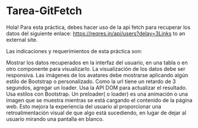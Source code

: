 # Tarea-GitFetch



Hola!
Para esta práctica, debes hacer uso de la api fetch para recuperar los datos del siguiente enlace: https://reqres.in/api/users?delay=3Links to an external site.

Las indicaciones y requerimientos de esta práctica son: 

Mostrar los datos recuperados en la interfaz del usuario, en una tabla o en otro componente para visualizarlo. 
La visualización de los datos debe ser responsiva. 
Las imágenes de los avatares debe mostrarse aplicando algún estilo de Bootstrap o personalizado. 
Como la url tiene un retardo de 3 segundos, agregar un loader.
Usa la API DOM para actualizar el resultado. 
Usa estilos con Bootstrap.
Un preloader( o loader) es una animación o una imagen que se muestra mientras se está cargando el contenido de la página web. Esto mejora la experiencia del usuario al proporcionar una retroalimentación visual de que algo está sucediendo, en lugar de dejar al usuario mirando una pantalla en blanco.